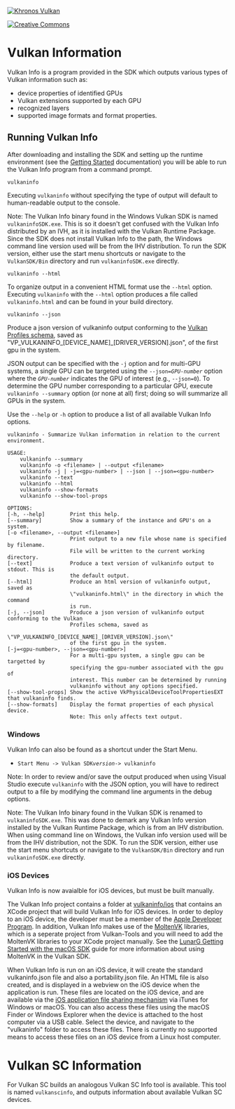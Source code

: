 <!-- markdownlint-disable MD041 -->
<!-- Copyright 2015-2023 LunarG, Inc. -->

[![Khronos Vulkan][1]][2]

[1]: https://vulkan.lunarg.com/img/Vulkan_100px_Dec16.png "https://www.khronos.org/vulkan/"
[2]: https://www.khronos.org/vulkan/

[![Creative Commons][3]][4]

[3]: https://i.creativecommons.org/l/by-nd/4.0/88x31.png "Creative Commons License"
[4]: https://creativecommons.org/licenses/by-nd/4.0/

# Vulkan Information

Vulkan Info is a program provided in the SDK which outputs various types of Vulkan information such as:

- device properties of identified GPUs
- Vulkan extensions supported by each GPU
- recognized layers
- supported image formats and format properties.

## Running Vulkan Info

After downloading and installing the SDK and setting up the runtime environment (see the [Getting Started](./getting_started.md#user-content-download-the-sdk) documentation) you will be able to run the Vulkan Info program from a command prompt.

```
vulkaninfo
```

Executing `vulkaninfo` without specifying the type of output will default to human-readable output to the console.

Note: The Vulkan Info binary found in the Windows Vulkan SDK is named `vulkaninfoSDK.exe`. This is so it doesn't get confused with the Vulkan Info distributed by an IVH, as it is installed with the Vulkan Runtime Package. Since the SDK does not install Vulkan Info to the path, the Windows command line version used will be from the IHV distribution. To run the SDK version, either use the start menu shortcuts or navigate to the `VulkanSDK/Bin` directory and run `vulkaninfoSDK.exe` directly.

```
vulkaninfo --html
```

To organize output in a convenient HTML format use the `--html` option. Executing `vulkaninfo` with the `--html` option produces a file called `vulkaninfo.html` and can be found in your build directory.

```
vulkaninfo --json
```
Produce a json version of vulkaninfo output conforming to the [Vulkan Profiles schema](https://schema.khronos.org/vulkan/), saved as \"VP_VULKANINFO_[DEVICE_NAME]_[DRIVER_VERSION].json\", of the first gpu in the system.

JSON output can be specified with the `-j` option and for multi-GPU systems, a single GPU can be targeted using the `--json=`*`GPU-number`* option where the *`GPU-number`* indicates the GPU of interest (e.g., `--json=0`). To determine the GPU number corresponding to a particular GPU, execute `vulkaninfo --summary` option (or none at all) first; doing so will summarize all GPUs in the system.

Use the `--help` or `-h` option to produce a list of all available Vulkan Info options.

```
vulkaninfo - Summarize Vulkan information in relation to the current environment.

USAGE:
    vulkaninfo --summary
    vulkaninfo -o <filename> | --output <filename>
    vulkaninfo -j | -j=<gpu-number> | --json | --json=<gpu-number>
    vulkaninfo --text
    vulkaninfo --html
    vulkaninfo --show-formats
    vulkaninfo --show-tool-props

OPTIONS:
[-h, --help]        Print this help.
[--summary]         Show a summary of the instance and GPU's on a system.
[-o <filename>, --output <filename>]
                    Print output to a new file whose name is specified by filename.
                    File will be written to the current working directory.
[--text]            Produce a text version of vulkaninfo output to stdout. This is
                    the default output.
[--html]            Produce an html version of vulkaninfo output, saved as
                    \"vulkaninfo.html\" in the directory in which the command
                    is run.
[-j, --json]        Produce a json version of vulkaninfo output conforming to the Vulkan
                    Profiles schema, saved as
                    \"VP_VULKANINFO_[DEVICE_NAME]_[DRIVER_VERSION].json\"
                    of the first gpu in the system.
[-j=<gpu-number>, --json=<gpu-number>]
                    For a multi-gpu system, a single gpu can be targetted by
                    specifying the gpu-number associated with the gpu of
                    interest. This number can be determined by running
                    vulkaninfo without any options specified.
[--show-tool-props] Show the active VkPhysicalDeviceToolPropertiesEXT that vulkaninfo finds.
[--show-formats]    Display the format properties of each physical device.
                    Note: This only affects text output.
```

### Windows

Vulkan Info can also be found as a shortcut under the Start Menu.

- `Start Menu -> Vulkan SDK`*`version`*`-> vulkaninfo`

Note: In order to review and/or save the output produced when using Visual Studio execute `vulkaninfo` with the JSON option, you will have to redirect output to a file by modifying the command line arguments in the debug options.

Note: The Vulkan Info binary found in the Vulkan SDK is renamed to `vulkaninfoSDK.exe`. This was done to demark any Vulkan Info version installed by the Vulkan Runtime Package, which is from an IHV distribution. When using command line on Windows, the Vulkan info version used will be from the IHV distribution, not the SDK. To run the SDK version, either use the start menu shortcuts or navigate to the `VulkanSDK/Bin` directory and run `vulkaninfoSDK.exe` directly.

### iOS Devices

Vulkan Info is now avaialble for iOS devices, but must be built manually.

The Vulkan Info project contains a folder at [vulkaninfo/ios](https://github.com/KhronosGroup/Vulkan-Tools/tree/main/vulkaninfo/iOS) that contains an XCode project that will build Vulkan Info for iOS devices. In order to deploy to an iOS device, the developer must be a member of the [Apple Developer Program](https://developer.apple.com/programs/). In addition, Vulkan Info makes use of the [MoltenVK](https://github.com/KhronosGroup/MoltenVK) libraries, which is a seperate project from Vulkan-Tools and you will need to add the MoltenVK libraries to your XCode project manually. See the [LunarG Getting Started with the macOS SDK](https://vulkan.lunarg.com/doc/sdk/latest/mac/getting_started.html) guide for more information about using MoltenVK in the Vulkan SDK.

When Vulkan Info is run on an iOS device, it will create the standard vulkaninfo.json file and also a portability.json file. An HTML file is also created, and is displayed in a webview on the iOS device when the application is run. These files are located on the iOS device, and are available via the [iOS application file sharing mechanism](https://support.apple.com/en-us/HT201301) via iTunes for Windows or macOS. You can also access these files using the macOS Finder or Windows Explorer when the device is attached to the host computer via a USB cable. Select the device, and navigate to the "vulkaninfo" folder to access these files. There is currently no supported means to access these files on an iOS device from a Linux host computer.

# Vulkan SC Information

For Vulkan SC builds an analogous Vulkan SC Info tool is available. This tool is named `vulkanscinfo`, and outputs information about available Vulkan SC devices.
